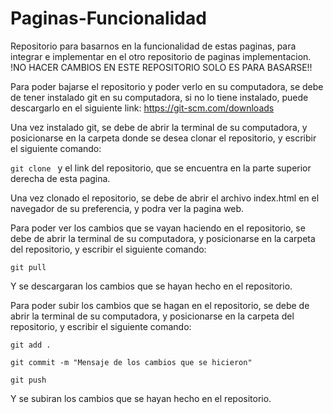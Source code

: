 # Paginas-Funcionalidad
 Repositorio para basarnos en la funcionalidad de estas paginas, para integrar e implementar en el otro repositorio de paginas implementacion. !NO HACER CAMBIOS EN ESTE REPOSITORIO SOLO ES PARA BASARSE!!

Para poder bajarse el repositorio y poder verlo en su computadora, se debe de tener instalado git en su computadora, si no lo tiene instalado, puede descargarlo en el siguiente link: https://git-scm.com/downloads

Una vez instalado git, se debe de abrir la terminal de su computadora, y posicionarse en la carpeta donde se desea clonar el repositorio, y escribir el siguiente comando:

``` git clone  ``` y el link del repositorio, que se encuentra en la parte superior derecha de esta pagina.

Una vez clonado el repositorio, se debe de abrir el archivo index.html en el navegador de su preferencia, y podra ver la pagina web.

Para poder ver los cambios que se vayan haciendo en el repositorio, se debe de abrir la terminal de su computadora, y posicionarse en la carpeta del repositorio, y escribir el siguiente comando:

``` git pull ```

Y se descargaran los cambios que se hayan hecho en el repositorio.

Para poder subir los cambios que se hagan en el repositorio, se debe de abrir la terminal de su computadora, y posicionarse en la carpeta del repositorio, y escribir el siguiente comando:

``` git add . ```

``` git commit -m "Mensaje de los cambios que se hicieron" ```

``` git push ```

Y se subiran los cambios que se hayan hecho en el repositorio.



